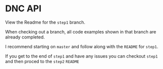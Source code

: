 # DNC API

View the Readme for the `step1` branch.
 
When checking out a branch, all code examples shown in that branch are already completed.

I recommend starting on `master` and follow along with the `README` for `step1`.

If you get to the end of `step1` and have any issues you can checkout `step1` and then proced to the `step2` `README`